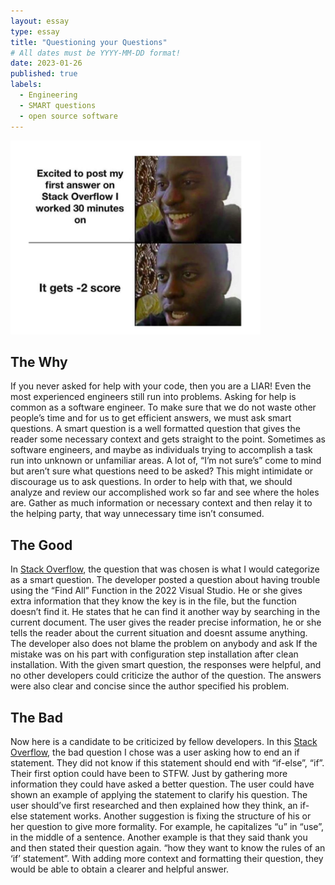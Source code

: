 ```yaml
---
layout: essay
type: essay
title: "Questioning your Questions"
# All dates must be YYYY-MM-DD format!
date: 2023-01-26
published: true
labels:
  - Engineering
  - SMART questions
  - open source software
---
```


<img width="400px" class="rounded float-start pe-4" src="../img/smart-questions/stackOverFlowMeme.png">

## **The Why**
If you never asked for help with your code, then you are a LIAR! Even the most experienced engineers still run into problems. Asking for help is common as a software engineer. To make sure that we do not waste other people’s time and for us to get efficient answers, we must ask smart questions. A smart question is a well formatted question that gives the reader some necessary context and gets straight to the point. Sometimes as software engineers, and maybe as individuals trying to accomplish a task run into unknown or unfamiliar areas. A lot of, “I’m not sure’s” come to mind but aren’t sure what questions need to be asked? This might intimidate or discourage us to ask questions. In order to help with that, we should analyze and review our accomplished work so far and see where the holes are. Gather as much information or necessary context and then relay it to the helping party, that way unnecessary time isn’t consumed.
## **The Good**
In [Stack Overflow](https://stackoverflow.com/questions/72562941/visual-studio-2022-find-all-in-entire-solution-is-not-working-properly), the question that was chosen is what I would categorize as a smart question. The developer posted a question about having trouble using the “Find All” Function in the 2022 Visual Studio. He or she gives extra information that they know the key is in the file, but the function doesn’t find it. He states that he can find it another way by searching in the current document. The user gives the reader precise information, he or she tells the reader about the current situation and doesnt assume anything. The developer also does not blame the problem on anybody and ask If the mistake was on his part with configuration step installation after clean installation. With the given smart question, the responses were helpful, and no other developers could criticize the author of the question. The answers were also clear and concise since the author specified his problem.
## **The Bad**
Now here is a candidate to be criticized by fellow developers. In this [Stack Overflow](https://stackoverflow.com/questions/75254260/how-to-end-an-if-statement), the bad question I chose was a user asking how to end an if statement. They did not know if this statement should end with “if-else”, “if”. Their first option could have been to STFW. Just by gathering more information they could have asked a better question. The user could have shown an example of applying the statement to clarify his question. The user should’ve first researched and then explained how they think, an if-else statement works. Another suggestion is fixing the structure of his or her question to give more formality. For example, he capitalizes “u” in “use”, in the middle of a sentence. Another example is that they said thank you and then stated their question again. “how they want to know the rules of an ‘if’ statement”. With adding more context and formatting their question, they would be able to obtain a clearer and helpful answer.

